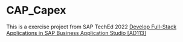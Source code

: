 # CAP_Capex
This is a exercise project from SAP TechEd 2022 [Develop Full-Stack Applications in SAP Business Application Studio [AD113]](https://go3.events.sap.com/sapteched/hybrid/2022/reg/flow/sap/saptech2022/sapteched2022catalog/page/catalog/session/1661198040734001EotL)
